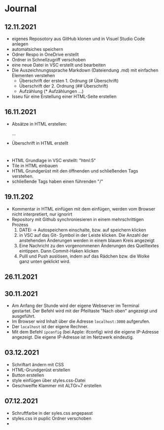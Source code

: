 # Journal

## 12.11.2021
* eigenes Reposotory aus GitHub klonen und in Visuel Studio Code anlegen
* automatsiches speichern 
* Odner Respo in OneDrive erstellt
* Ordner in Schnellzugriff verschoben
* eine neue Datei in VSC erstellt und bearbeiten 
* Die Auszeichnungssprache Markdown (Dateiendung .md) mit einfachen Elementen verstehen
    * Überschrift der ersten 1. Ordnung
     (# Überschrift)
    * Überschrift der 2. Ordnung
     (## Überschrift)
    * Aufzählung (* Aufzählungen ...)
* Isseu für eine Erstellung einer HTML-Seite erstellen

## 16.11.2021
* Absätze in HTML erstellen: <p>...</p>
* Überschrift in HTML erstellt <h1>
* HTML Grundlage in VSC erstellt: "html:5"
* Tile in HTML einbauen 
* HTML Grundgerüst mit den öffnenden und schließenden Tags verstehen.
* schließende Tags haben einen führenden "/"

## 19.11.202
* Kommentar in HTML einfügen mit dem  <!--Ich bin ein KOmmentar--> einfügen, werden vom Browser nicht interpretiert, nur ignorirt
* Repository mit Github synchroniesieren in einem mehrschrittigen Prozess
    1. DATEi -> Autospeichern einschalte, bzw. auf speichern klicken
    2. in VSC auf das Git- Symbol in der Leiste klicken. Die Anzahl der anstehenden Änderungen werden in einem blauen Kreis angezeigt
    3. Eine Nachricht zu den vorgenommenen Änderungen des Quelltextes eintippen. Dann Commit-Haken klicken 
    4. Pulll und Push auslösen, indem auf das Rädchen bzw. die Wolke ganz unten geklickt wird.

## 26.11.2021

## 30.11.2021
 * Am Anfang der Stunde wird der eigene Webserver im Terminal gestartet. Der Befehl wird mit der Pfeiltaste "Nach oben" angezeigt und ausgeführt.
 * Im Browser wird Inhalt über die Adresse ```localhost:3000``` aufgerufen.
 * Der ```localhost``` ist der eigene Rechner.
 * Mit dem Befehl ```ipconfig``` (bei Apple: ifconfig) wird die eigene IP-Adresse angezeigt. Die eigene IP-Adresse ist im Netzwerk eindeutig. 

## 03.12.2021
* Schriftart ändern mit CSS
* HTML-Grundgerüst erstellen
* Button erstellen
* style einfügen über styles.css-Datei
* Geschweifte Klammer mit ALTGr+7 erstellen

## 07.12.2021
* Schruftfarbe in der syles.css angepasst
* styles.css in puplic Ordner verschoben
* 